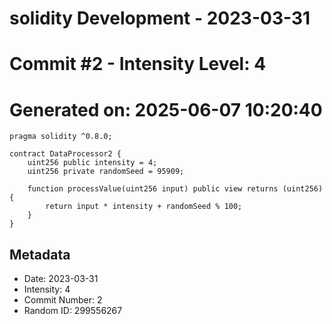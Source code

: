 ﻿# solidity Development - 2023-03-31
# Commit #2 - Intensity Level: 4
# Generated on: 2025-06-07 10:20:40
```solidity
pragma solidity ^0.8.0;

contract DataProcessor2 {
    uint256 public intensity = 4;
    uint256 private randomSeed = 95909;

    function processValue(uint256 input) public view returns (uint256) {
        return input * intensity + randomSeed % 100;
    }
}
```
## Metadata
- Date: 2023-03-31
- Intensity: 4
- Commit Number: 2
- Random ID: 299556267
